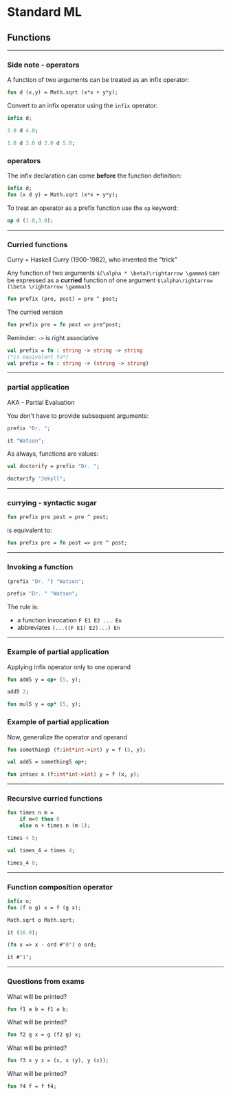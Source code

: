 # Standard ML

## Functions

---

### Side note - operators

A function of two arguments can be treated as an infix operator:

```sml
fun d (x,y) = Math.sqrt (x*x + y*y);
```
<!-- .element: data-thebe-executable-sml data-language="text/x-ocaml" -->

Convert to an infix operator using the `infix` operator:

```sml
infix d;

3.0 d 4.0;

1.0 d 3.0 d 2.0 d 5.0;
```
<!-- .element: data-thebe-executable-sml data-language="text/x-ocaml" -->

<!--vert-->

### operators

The infix declaration can come __before__ the function definition:

```sml
infix d;
fun (x d y) = Math.sqrt (x*x + y*y);
```
<!-- .element: data-thebe-executable-sml data-language="text/x-ocaml" -->

To treat an operator as a prefix function use the `op` keyword:

```sml
op d (1.0,3.0);
```
<!-- .element: data-thebe-executable-sml data-language="text/x-ocaml" -->

---

### Curried functions

Curry = Haskell Curry (1900-1982), who invented the "trick"

Any function of two arguments `$(\alpha * \beta)\rightarrow \gamma$` can be expressed as a **curried** function of one argument `$\alpha\rightarrow (\beta \rightarrow \gamma)$`

```sml
fun prefix (pre, post) = pre ^ post;
```
<!-- .element: data-thebe-executable-sml data-language="text/x-ocaml" -->

The curried version

```sml
fun prefix pre = fn post => pre^post;
```
<!-- .element: data-thebe-executable-sml data-language="text/x-ocaml" -->

<!--vert-->

Reminder: `->` is right associative

```sml
val prefix = fn : string -> string -> string
(*is equivalent to*)
val prefix = fn : string -> (string -> string)
```

---

### partial application

AKA - Partial Evaluation

You don't have to provide subsequent arguments:

```sml
prefix "Dr. ";

it "Watson";
```
<!-- .element: data-thebe-executable-sml data-language="text/x-ocaml" -->

As always, functions are values:

```sml
val doctorify = prefix "Dr. ";

doctorify "Jekyll";
```
<!-- .element: data-thebe-executable-sml data-language="text/x-ocaml" -->

---

### currying - syntactic sugar

```sml
fun prefix pre post = pre ^ post;
```
<!-- .element: data-thebe-executable-sml data-language="text/x-ocaml" -->

is equivalent to:

```sml
fun prefix pre = fn post => pre ^ post;
```
<!-- .element: data-thebe-executable-sml data-language="text/x-ocaml" -->

---

### Invoking a function

```sml
(prefix "Dr. ") "Watson";

prefix "Dr. " "Watson";
```
<!-- .element: data-thebe-executable-sml data-language="text/x-ocaml" -->

The rule is:

* a function invocation `F E1 E2 ... En`
* abbreviates `(...((F E1) E2)...) En`

---

### Example of partial application

Applying infix operator only to one operand

```sml
fun add5 y = op+ (5, y);

add5 2;

fun mul5 y = op* (5, y);
```
<!-- .element: data-thebe-executable-sml data-language="text/x-ocaml" -->

<!--vert-->
### Example of partial application
Now, generalize the operator and operand

```sml
fun something5 (f:int*int->int) y = f (5, y);

val add5 = something5 op+;

fun intsec x (f:int*int->int) y = f (x, y);
```
<!-- .element: data-thebe-executable-sml data-language="text/x-ocaml" -->

---

### Recursive curried functions

```sml
fun times n m =
    if m=0 then 0
    else n + times n (m-1);

times 4 5;

val times_4 = times 4;

times_4 8;
```
<!-- .element: data-thebe-executable-sml data-language="text/x-ocaml" -->

---

### Function composition operator

```sml
infix o;
fun (f o g) x = f (g x);

Math.sqrt o Math.sqrt;

it (16.0);

(fn x => x - ord #"0") o ord;

it #"1";
```
<!-- .element: data-thebe-executable-sml data-language="text/x-ocaml" -->

---

### Questions from exams

<!--vert-->

What will be printed?

```sml
fun f1 a b = f1 a b;
```
<!-- .element: data-thebe-executable-sml data-language="text/x-ocaml" -->

<!--vert-->

What will be printed?

```sml
fun f2 g x = g (f2 g) x;
```
<!-- .element: data-thebe-executable-sml data-language="text/x-ocaml" -->

<!--vert-->

What will be printed?

```sml
fun f3 x y z = (x, x (y), y (z));
```
<!-- .element: data-thebe-executable-sml data-language="text/x-ocaml" -->

<!--vert-->

What will be printed?

```sml
fun f4 f = f f4;
```
<!-- .element: data-thebe-executable-sml data-language="text/x-ocaml" -->

